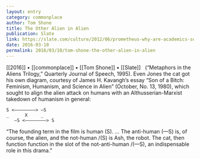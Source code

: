 ```yaml
---
layout: entry
category: commonplace
author: Tom Shone
title: The Other Alien in Alien
publication: Slate
link: https://slate.com/culture/2012/06/prometheus-why-are-academics-so-obsessed-with-ridley-scotts-alien-and-its-sequels.html
date: 2016-03-10
permalink: 2016/03/10/tom-shone-the-other-alien-in-alien
---
```


[[2016]] • [[commonplace]] • [[Tom Shone]] • [[Slate]]
 
(“Metaphors in the Aliens Trilogy,” Quarterly Journal of Speech, 1995). Even Jones the cat got his own diagram, courtesy of James H. Kavangh’s essay “Son of a Bitch: Feminism, Humanism, and Science in Alien” (October, No. 13, 1980), which sought to align the alien attack on humans with an Althusserian-Marxist takedown of humanism in general:

	S <————————> —S
	_      X     _
       —S <————————> S


“The founding term in the film is human (S). … The anti-human (—S) is, of course, the alien, and the not-human /(S) is Ash, the robot. The cat, then function function in the slot of the not-anti-human /(—S), an indispensable role in this drama.”